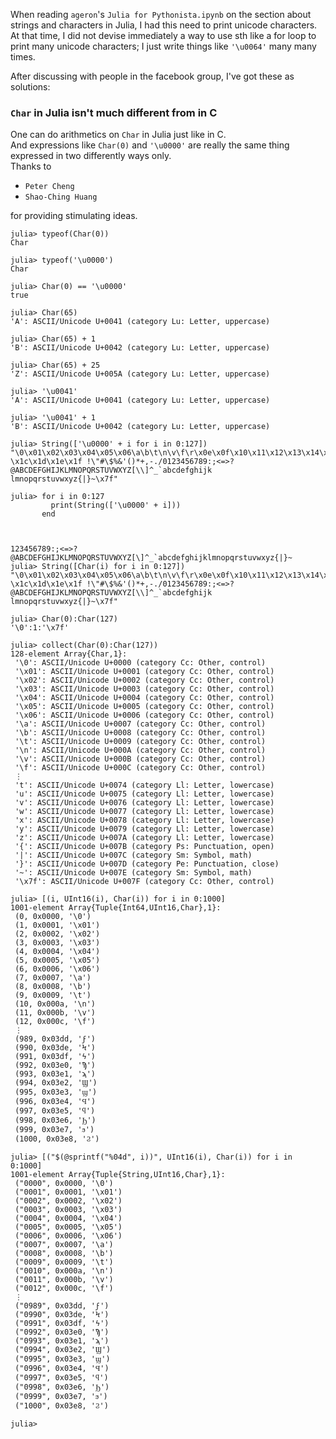 When reading `ageron`'s `Julia for Pythonista.ipynb` on the section about strings and characters
in Julia, I had this need to print unicode characters. At that time, I did not devise
immediately a way to use sth like a for loop to print many unicode characters; I just write
things like `'\u0064'` many many times.

After discussing with people in the facebook group, I've got these as solutions:


### `Char` in Julia isn't much different from in C
One can do arithmetics on `Char` in Julia just like in C.<br>
And expressions like `Char(0)` and `'\u0000'` are really the same thing expressed in two
differently ways only.<br>
Thanks to
- `Peter Cheng`
- `Shao-Ching Huang`

for providing stimulating ideas.


```
julia> typeof(Char(0))
Char

julia> typeof('\u0000')
Char

julia> Char(0) == '\u0000'
true

julia> Char(65)
'A': ASCII/Unicode U+0041 (category Lu: Letter, uppercase)

julia> Char(65) + 1
'B': ASCII/Unicode U+0042 (category Lu: Letter, uppercase)

julia> Char(65) + 25
'Z': ASCII/Unicode U+005A (category Lu: Letter, uppercase)

julia> '\u0041'
'A': ASCII/Unicode U+0041 (category Lu: Letter, uppercase)

julia> '\u0041' + 1
'B': ASCII/Unicode U+0042 (category Lu: Letter, uppercase)

julia> String(['\u0000' + i for i in 0:127])
"\0\x01\x02\x03\x04\x05\x06\a\b\t\n\v\f\r\x0e\x0f\x10\x11\x12\x13\x14\x15\x16\x17\x18\x19\x1a\e
\x1c\x1d\x1e\x1f !\"#\$%&'()*+,-./0123456789:;<=>?@ABCDEFGHIJKLMNOPQRSTUVWXYZ[\\]^_`abcdefghijk
lmnopqrstuvwxyz{|}~\x7f"

julia> for i in 0:127
         print(String(['\u0000' + i]))
       end



123456789:;<=>?@ABCDEFGHIJKLMNOPQRSTUVWXYZ[\]^_`abcdefghijklmnopqrstuvwxyz{|}~
julia> String([Char(i) for i in 0:127])
"\0\x01\x02\x03\x04\x05\x06\a\b\t\n\v\f\r\x0e\x0f\x10\x11\x12\x13\x14\x15\x16\x17\x18\x19\x1a\e
\x1c\x1d\x1e\x1f !\"#\$%&'()*+,-./0123456789:;<=>?@ABCDEFGHIJKLMNOPQRSTUVWXYZ[\\]^_`abcdefghijk
lmnopqrstuvwxyz{|}~\x7f"

julia> Char(0):Char(127)
'\0':1:'\x7f'

julia> collect(Char(0):Char(127))
128-element Array{Char,1}:
 '\0': ASCII/Unicode U+0000 (category Cc: Other, control)
 '\x01': ASCII/Unicode U+0001 (category Cc: Other, control)
 '\x02': ASCII/Unicode U+0002 (category Cc: Other, control)
 '\x03': ASCII/Unicode U+0003 (category Cc: Other, control)
 '\x04': ASCII/Unicode U+0004 (category Cc: Other, control)
 '\x05': ASCII/Unicode U+0005 (category Cc: Other, control)
 '\x06': ASCII/Unicode U+0006 (category Cc: Other, control)
 '\a': ASCII/Unicode U+0007 (category Cc: Other, control)
 '\b': ASCII/Unicode U+0008 (category Cc: Other, control)
 '\t': ASCII/Unicode U+0009 (category Cc: Other, control)
 '\n': ASCII/Unicode U+000A (category Cc: Other, control)
 '\v': ASCII/Unicode U+000B (category Cc: Other, control)
 '\f': ASCII/Unicode U+000C (category Cc: Other, control)
 ⋮
 't': ASCII/Unicode U+0074 (category Ll: Letter, lowercase)
 'u': ASCII/Unicode U+0075 (category Ll: Letter, lowercase)
 'v': ASCII/Unicode U+0076 (category Ll: Letter, lowercase)
 'w': ASCII/Unicode U+0077 (category Ll: Letter, lowercase)
 'x': ASCII/Unicode U+0078 (category Ll: Letter, lowercase)
 'y': ASCII/Unicode U+0079 (category Ll: Letter, lowercase)
 'z': ASCII/Unicode U+007A (category Ll: Letter, lowercase)
 '{': ASCII/Unicode U+007B (category Ps: Punctuation, open)
 '|': ASCII/Unicode U+007C (category Sm: Symbol, math)
 '}': ASCII/Unicode U+007D (category Pe: Punctuation, close)
 '~': ASCII/Unicode U+007E (category Sm: Symbol, math)
 '\x7f': ASCII/Unicode U+007F (category Cc: Other, control)

julia> [(i, UInt16(i), Char(i)) for i in 0:1000]
1001-element Array{Tuple{Int64,UInt16,Char},1}:
 (0, 0x0000, '\0')
 (1, 0x0001, '\x01')
 (2, 0x0002, '\x02')
 (3, 0x0003, '\x03')
 (4, 0x0004, '\x04')
 (5, 0x0005, '\x05')
 (6, 0x0006, '\x06')
 (7, 0x0007, '\a')
 (8, 0x0008, '\b')
 (9, 0x0009, '\t')
 (10, 0x000a, '\n')
 (11, 0x000b, '\v')
 (12, 0x000c, '\f')
 ⋮
 (989, 0x03dd, 'ϝ')
 (990, 0x03de, 'Ϟ')
 (991, 0x03df, 'ϟ')
 (992, 0x03e0, 'Ϡ')
 (993, 0x03e1, 'ϡ')
 (994, 0x03e2, 'Ϣ')
 (995, 0x03e3, 'ϣ')
 (996, 0x03e4, 'Ϥ')
 (997, 0x03e5, 'ϥ')
 (998, 0x03e6, 'Ϧ')
 (999, 0x03e7, 'ϧ')
 (1000, 0x03e8, 'Ϩ')

julia> [("$(@sprintf("%04d", i))", UInt16(i), Char(i)) for i in 0:1000]
1001-element Array{Tuple{String,UInt16,Char},1}:
 ("0000", 0x0000, '\0')
 ("0001", 0x0001, '\x01')
 ("0002", 0x0002, '\x02')
 ("0003", 0x0003, '\x03')
 ("0004", 0x0004, '\x04')
 ("0005", 0x0005, '\x05')
 ("0006", 0x0006, '\x06')
 ("0007", 0x0007, '\a')
 ("0008", 0x0008, '\b')
 ("0009", 0x0009, '\t')
 ("0010", 0x000a, '\n')
 ("0011", 0x000b, '\v')
 ("0012", 0x000c, '\f')
 ⋮
 ("0989", 0x03dd, 'ϝ')
 ("0990", 0x03de, 'Ϟ')
 ("0991", 0x03df, 'ϟ')
 ("0992", 0x03e0, 'Ϡ')
 ("0993", 0x03e1, 'ϡ')
 ("0994", 0x03e2, 'Ϣ')
 ("0995", 0x03e3, 'ϣ')
 ("0996", 0x03e4, 'Ϥ')
 ("0997", 0x03e5, 'ϥ')
 ("0998", 0x03e6, 'Ϧ')
 ("0999", 0x03e7, 'ϧ')
 ("1000", 0x03e8, 'Ϩ')

julia>
```




